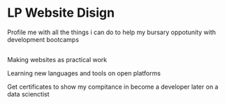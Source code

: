 # LP Website Disign

Profile me with all the things i can do to help my bursary oppotunity with development bootcamps

##

Making websites as practical work

Learning new languages and tools on open platforms

Get certificates to show my compitance in become a developer later on a data scienctist